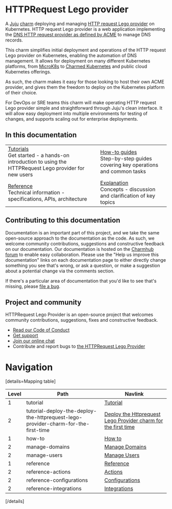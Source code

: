 # HTTPRequest Lego provider

  A [Juju](https://juju.is/) [charm](https://juju.is/docs/olm/charmed-operators)
  deploying and managing [HTTP request Lego provider](https://go-acme.github.io/lego/dns/httpreq/)
  on Kubernetes. HTTP request Lego provider is a web application implementing the [DNS HTTP request
  provider as defined by ACME](https://go-acme.github.io/lego/dns/httpreq/) to manage DNS records.

  This charm simplifies initial deployment and operations of the HTTP request Lego
  provider on Kubernetes, enabling the automation of DNS management. It allows for deployment
  on many different Kubernetes platforms, from [MicroK8s](https://microk8s.io) to
  [Charmed Kubernetes](https://ubuntu.com/kubernetes) and public cloud Kubernetes offerings.

  As such, the charm makes it easy for those looking to host their own ACME provider, and gives
  them the freedom to deploy on the Kubernetes platform of their choice.

  For DevOps or SRE teams this charm will make operating HTTP request Lego provider simple and
  straightforward through Juju's clean interface. It will allow easy deployment
  into multiple environments for testing of changes, and supports scaling out for
  enterprise deployments.

## In this documentation

| | |
|--|--|
|  [Tutorials](https://discourse.charmhub.io/t/httprequest-lego-provider-docs-getting-started/15784)</br>  Get started - a hands-on introduction to using the HTTPRequest Lego provider for new users </br> |  [How-to guides](https://charmhub.io/httprequest-lego-provider/docs/authentication) </br> Step-by-step guides covering key operations and common tasks |
| [Reference](https://charmhub.io/httprequest-lego-provider/actions) </br> Technical information - specifications, APIs, architecture | [Explanation](https://charmhub.io/httprequest-lego-provider/docs/architecture) </br> Concepts - discussion and clarification of key topics  |

## Contributing to this documentation

Documentation is an important part of this project, and we take the same open-source approach to the documentation as the code. As such, we welcome community contributions, suggestions and constructive feedback on our documentation. Our documentation is hosted on the [Charmhub forum](https://discourse.charmhub.io/) to enable easy collaboration. Please use the "Help us improve this documentation" links on each documentation page to either directly change something you see that's wrong, or ask a question, or make a suggestion about a potential change via the comments section.

If there's a particular area of documentation that you'd like to see that's missing, please [file a bug](https://github.com/canonical/httprequest-lego-provider/issues).

## Project and community

HTTPRequest Lego Provider is an open-source project that welcomes community contributions, suggestions, fixes and constructive feedback.
- [Read our Code of Conduct](https://ubuntu.com/community/code-of-conduct)
- [Get support](https://discourse.charmhub.io/tag/mattermost)
- [Join our online chat](https://matrix.to/#/#charmhub-charmdev:ubuntu.com)
- Contribute and report bugs to [the HTTPRequest Lego Provider](https://github.com/canonical/httprequest-lego-provider/issues)

# Navigation

[details=Mapping table]

| Level | Path | Navlink |
| -- | -- | -- |
| 1 | tutorial | [Tutorial]() |
| 2 | tutorial-deploy-the-deploy-the-httprequest-lego-provider-charm-for-the-first-time | [ Deploy the Httprequest Lego Provider charm for the first time](/t/httprequest-lego-provider-docs-getting-started/15784) |
| 1 | how-to| [How to]() |
| 2 | manage-domains | [Manage Domains](/t/httprequest-lego-provider-docs-how-to-manage-domains/15786) |
| 2 | manage-users | [Manage Users](/t/httprequest-lego-provider-docs-how-to-manage-users/15787) |
| 1 | reference| [Reference]() |
| 2 | reference-actions | [Actions](/t/httprequest-lego-provider-docs-actions/15788) |
| 2 | reference-configurations | [Configurations](/t/httprequest-lego-provider-docs-configurations/15789) |
| 2 | reference-integrations | [Integrations](/t/httprequest-lego-provider-docs-integrations/15790) |

[/details]
